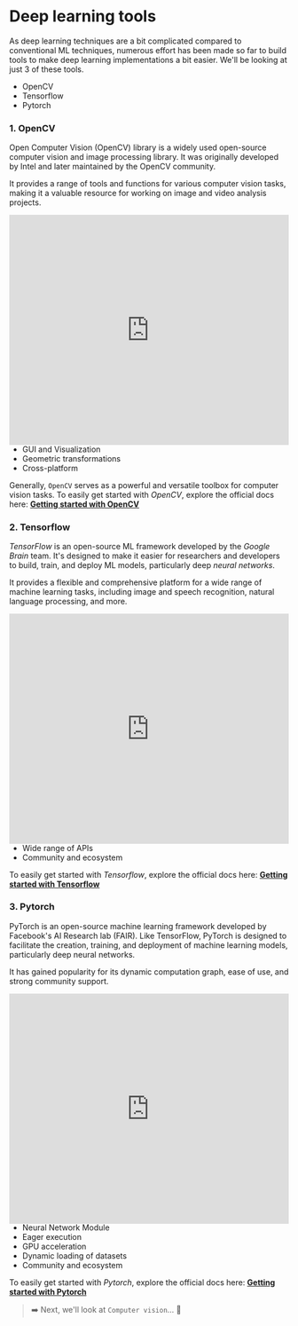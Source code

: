 # Deep learning tools

As deep learning techniques are a bit complicated compared to conventional ML techniques, numerous effort has been made so far to build tools to make deep learning implementations a bit easier. We'll be looking at just 3 of these tools.
- OpenCV
- Tensorflow
- Pytorch

### 1. OpenCV
Open Computer Vision (OpenCV) library is a widely used open-source computer vision and image processing library. It was originally developed by Intel and later maintained by the OpenCV community. 

It provides a range of tools and functions for various computer vision tasks, making it a valuable resource for working on image and video analysis projects.

<div style="position: relative; padding-bottom: 56.25%; height: 0;"><iframe width="100%" height="415" src="https://www.youtube.com/embed/qCR2Weh64h4" title="Computer Vision" frameborder="0" allow="accelerometer; autoplay; clipboard-write; encrypted-media; gyroscope; picture-in-picture" allowfullscreen></iframe></div>
</details>

Here are some key features and capabilities of the OpenCV library:

- Image processing
- Computer vision algorithms
- Video processing
- Feature detection and matching
- Machine learning
- GUI and Visualization
- Geometric transformations
- Cross-platform

Generally, `OpenCV` serves as a powerful and versatile toolbox for computer vision tasks. To easily get started with _OpenCV_, explore the official docs here: **[Getting started with OpenCV](https://opencv.org/get-started/)**

### 2. Tensorflow
_TensorFlow_ is an open-source ML framework developed by the _Google Brain_ team. It's designed to make it easier for researchers and developers to build, train, and deploy ML models, particularly deep _neural networks_.

It provides a flexible and comprehensive platform for a wide range of machine learning tasks, including image and speech recognition, natural language processing, and more.

<div style="position: relative; padding-bottom: 56.25%; height: 0;"><iframe width="100%" height="415" src="https://www.youtube.com/embed/yjprpOoH5c8" title="Computer Vision" frameborder="0" allow="accelerometer; autoplay; clipboard-write; encrypted-media; gyroscope; picture-in-picture" allowfullscreen></iframe></div>
</details>

Its flexibility, versatility, and active community make it a leading choice in the field of machine learning. Some features of Tensorflow includes:

- Deep learning
- Flexible architecture
- Distributed training
- Model deployment
- Wide range of APIs
- Community and ecosystem

To easily get started with _Tensorflow_, explore the official docs here: **[Getting started with Tensorflow](https://www.tensorflow.org/learn)**

### 3. Pytorch
PyTorch is an open-source machine learning framework developed by Facebook's AI Research lab (FAIR). Like TensorFlow, PyTorch is designed to facilitate the creation, training, and deployment of machine learning models, particularly deep neural networks. 

It has gained popularity for its dynamic computation graph, ease of use, and strong community support.

<div style="position: relative; padding-bottom: 56.25%; height: 0;"><iframe width="100%" height="415" src="https://www.youtube.com/embed/IC0_FRiX-sw" title="Computer Vision" frameborder="0" allow="accelerometer; autoplay; clipboard-write; encrypted-media; gyroscope; picture-in-picture" allowfullscreen></iframe></div>
</details>

It's known for its dynamic computation graph, which makes it particularly well-suited for research and experimentation.
Some features of PyTorch includes:

- Dynamic Computation Graph
- Tensor manipulation
- Autograd
- Neural Network Module
- Eager execution
- GPU acceleration
- Dynamic loading of datasets
- Community and ecosystem

To easily get started with _Pytorch_, explore the official docs here: **[Getting started with Pytorch](https://pytorch.org/tutorials/beginner/basics/quickstart_tutorial.html)**


> ➡️ Next, we'll look at `Computer vision`... 🎯